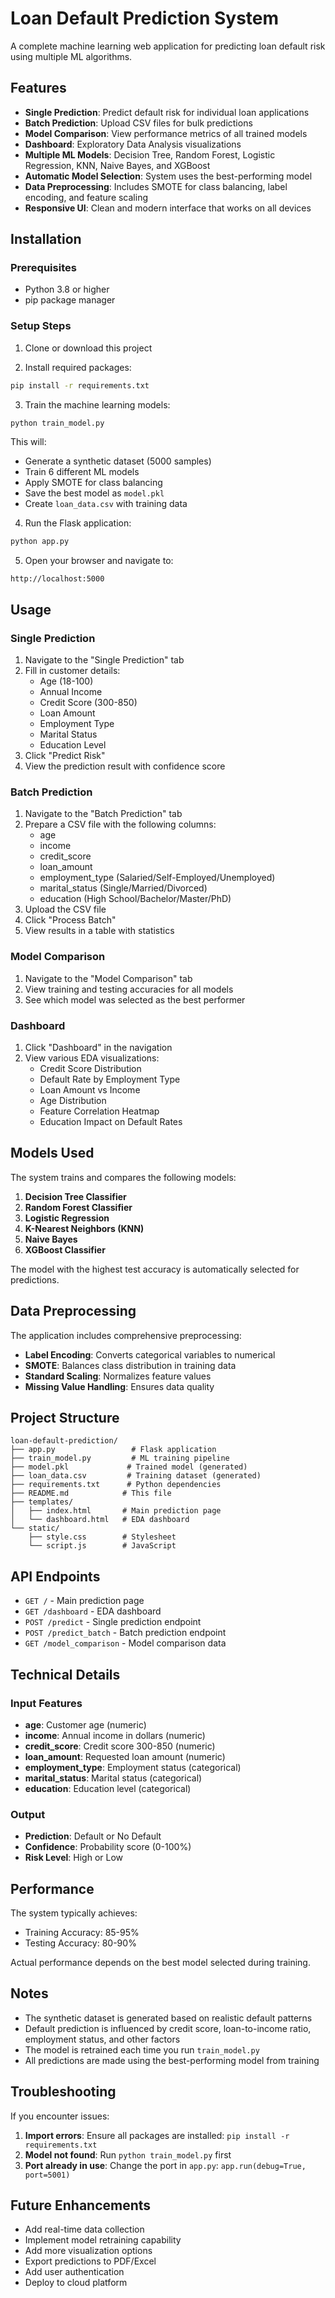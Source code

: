 # Loan Default Prediction System

A complete machine learning web application for predicting loan default risk using multiple ML algorithms.

## Features

- **Single Prediction**: Predict default risk for individual loan applications
- **Batch Prediction**: Upload CSV files for bulk predictions
- **Model Comparison**: View performance metrics of all trained models
- **Dashboard**: Exploratory Data Analysis visualizations
- **Multiple ML Models**: Decision Tree, Random Forest, Logistic Regression, KNN, Naive Bayes, and XGBoost
- **Automatic Model Selection**: System uses the best-performing model
- **Data Preprocessing**: Includes SMOTE for class balancing, label encoding, and feature scaling
- **Responsive UI**: Clean and modern interface that works on all devices

## Installation

### Prerequisites

- Python 3.8 or higher
- pip package manager

### Setup Steps

1. Clone or download this project

2. Install required packages:
```bash
pip install -r requirements.txt
```

3. Train the machine learning models:
```bash
python train_model.py
```

This will:
- Generate a synthetic dataset (5000 samples)
- Train 6 different ML models
- Apply SMOTE for class balancing
- Save the best model as `model.pkl`
- Create `loan_data.csv` with training data

4. Run the Flask application:
```bash
python app.py
```

5. Open your browser and navigate to:
```
http://localhost:5000
```

## Usage

### Single Prediction

1. Navigate to the "Single Prediction" tab
2. Fill in customer details:
   - Age (18-100)
   - Annual Income
   - Credit Score (300-850)
   - Loan Amount
   - Employment Type
   - Marital Status
   - Education Level
3. Click "Predict Risk"
4. View the prediction result with confidence score

### Batch Prediction

1. Navigate to the "Batch Prediction" tab
2. Prepare a CSV file with the following columns:
   - age
   - income
   - credit_score
   - loan_amount
   - employment_type (Salaried/Self-Employed/Unemployed)
   - marital_status (Single/Married/Divorced)
   - education (High School/Bachelor/Master/PhD)
3. Upload the CSV file
4. Click "Process Batch"
5. View results in a table with statistics

### Model Comparison

1. Navigate to the "Model Comparison" tab
2. View training and testing accuracies for all models
3. See which model was selected as the best performer

### Dashboard

1. Click "Dashboard" in the navigation
2. View various EDA visualizations:
   - Credit Score Distribution
   - Default Rate by Employment Type
   - Loan Amount vs Income
   - Age Distribution
   - Feature Correlation Heatmap
   - Education Impact on Default Rates

## Models Used

The system trains and compares the following models:

1. **Decision Tree Classifier**
2. **Random Forest Classifier**
3. **Logistic Regression**
4. **K-Nearest Neighbors (KNN)**
5. **Naive Bayes**
6. **XGBoost Classifier**

The model with the highest test accuracy is automatically selected for predictions.

## Data Preprocessing

The application includes comprehensive preprocessing:

- **Label Encoding**: Converts categorical variables to numerical
- **SMOTE**: Balances class distribution in training data
- **Standard Scaling**: Normalizes feature values
- **Missing Value Handling**: Ensures data quality

## Project Structure

```
loan-default-prediction/
├── app.py                 # Flask application
├── train_model.py         # ML training pipeline
├── model.pkl             # Trained model (generated)
├── loan_data.csv         # Training dataset (generated)
├── requirements.txt      # Python dependencies
├── README.md            # This file
├── templates/
│   ├── index.html       # Main prediction page
│   └── dashboard.html   # EDA dashboard
└── static/
    ├── style.css        # Stylesheet
    └── script.js        # JavaScript
```

## API Endpoints

- `GET /` - Main prediction page
- `GET /dashboard` - EDA dashboard
- `POST /predict` - Single prediction endpoint
- `POST /predict_batch` - Batch prediction endpoint
- `GET /model_comparison` - Model comparison data

## Technical Details

### Input Features

- **age**: Customer age (numeric)
- **income**: Annual income in dollars (numeric)
- **credit_score**: Credit score 300-850 (numeric)
- **loan_amount**: Requested loan amount (numeric)
- **employment_type**: Employment status (categorical)
- **marital_status**: Marital status (categorical)
- **education**: Education level (categorical)

### Output

- **Prediction**: Default or No Default
- **Confidence**: Probability score (0-100%)
- **Risk Level**: High or Low

## Performance

The system typically achieves:
- Training Accuracy: 85-95%
- Testing Accuracy: 80-90%

Actual performance depends on the best model selected during training.

## Notes

- The synthetic dataset is generated based on realistic default patterns
- Default prediction is influenced by credit score, loan-to-income ratio, employment status, and other factors
- The model is retrained each time you run `train_model.py`
- All predictions are made using the best-performing model from training

## Troubleshooting

If you encounter issues:

1. **Import errors**: Ensure all packages are installed: `pip install -r requirements.txt`
2. **Model not found**: Run `python train_model.py` first
3. **Port already in use**: Change the port in `app.py`: `app.run(debug=True, port=5001)`

## Future Enhancements

- Add real-time data collection
- Implement model retraining capability
- Add more visualization options
- Export predictions to PDF/Excel
- Add user authentication
- Deploy to cloud platform

